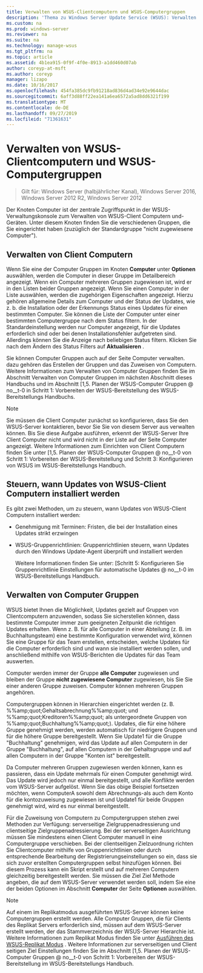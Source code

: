 ```yaml
---
title: Verwalten von WSUS-Clientcomputern und WSUS-Computergruppen
description: 'Thema zu Windows Server Update Service (WSUS): Verwalten von Client Computern und-Gruppen'
ms.custom: na
ms.prod: windows-server
ms.reviewer: na
ms.suite: na
ms.technology: manage-wsus
ms.tgt_pltfrm: na
ms.topic: article
ms.assetid: 4b1ea915-0f9f-4f0e-8913-a1dd460d07ab
author: coreyp-at-msft
ms.author: coreyp
manager: lizapo
ms.date: 10/16/2017
ms.openlocfilehash: 454fa385dc9fb91218ad836d4ad34e92e9644dac
ms.sourcegitcommit: 6aff3d88ff22ea141a6ea6572a5ad8dd6321f199
ms.translationtype: MT
ms.contentlocale: de-DE
ms.lasthandoff: 09/27/2019
ms.locfileid: "71361631"
---
```

# <a name="managing-wsus-client-computers-and-wsus-computer-groups"></a>Verwalten von WSUS-Clientcomputern und WSUS-Computergruppen

>Gilt für: Windows Server (halbjährlicher Kanal), Windows Server 2016, Windows Server 2012 R2, Windows Server 2012

Der Knoten Computer ist der zentrale Zugriffspunkt in der WSUS-Verwaltungskonsole zum Verwalten von WSUS-Client Computern und-Geräten. Unter diesem Knoten finden Sie die verschiedenen Gruppen, die Sie eingerichtet haben (zuzüglich der Standardgruppe "nicht zugewiesene Computer").

## <a name="managing-client-computers"></a>Verwalten von Client Computern
Wenn Sie eine der Computer Gruppen im Knoten **Computer** unter **Optionen** auswählen, werden die Computer in dieser Gruppe im Detailbereich angezeigt. Wenn ein Computer mehreren Gruppen zugewiesen ist, wird er in den Listen beider Gruppen angezeigt. Wenn Sie einen Computer in der Liste auswählen, werden die zugehörigen Eigenschaften angezeigt. Hierzu gehören allgemeine Details zum Computer und der Status der Updates, wie z. b. die Installation oder der Erkennungs Status eines Updates für einen bestimmten Computer. Sie können die Liste der Computer unter einer bestimmten Computergruppe nach dem Status filtern. In der Standardeinstellung werden nur Computer angezeigt, für die Updates erforderlich sind oder bei denen Installationsfehler aufgetreten sind. Allerdings können Sie die Anzeige nach beliebigen Status filtern. Klicken Sie nach dem Ändern des Status Filters auf **Aktualisieren** .

Sie können Computer Gruppen auch auf der Seite Computer verwalten. dazu gehören das Erstellen der Gruppen und das Zuweisen von Computern. Weitere Informationen zum Verwalten von Computer Gruppen finden Sie im Abschnitt Verwalten von Computer Gruppen im nächsten Abschnitt dieses Handbuchs und im Abschnitt [1,5. Planen der WSUS-Computer Gruppen @ no__t-0 in Schritt 1: Vorbereiten der WSUS-Bereitstellung des WSUS-Bereitstellungs Handbuchs.

> [!NOTE]
> Sie müssen die Client Computer zunächst so konfigurieren, dass Sie den WSUS-Server kontaktieren, bevor Sie Sie von diesem Server aus verwalten können. Bis Sie diese Aufgabe ausführen, erkennt der WSUS-Server Ihre Client Computer nicht und wird nicht in der Liste auf der Seite Computer angezeigt. Weitere Informationen zum Einrichten von Client Computern finden Sie unter [1,5. Planen der WSUS-Computer Gruppen @ no__t-0 von Schritt 1: Vorbereiten der WSUS-Bereitstellung und Schritt 3: Konfigurieren von WSUS im WSUS-Bereitstellungs Handbuch.

## <a name="controlling-when-wsus-client-computers-install-updates"></a>Steuern, wann Updates von WSUS-Client Computern installiert werden
Es gibt zwei Methoden, um zu steuern, wann Updates von WSUS-Client Computern installiert werden:

-   Genehmigung mit Terminen: Fristen, die bei der Installation eines Updates strikt erzwingen

-   WSUS-Gruppenrichtlinien: Gruppenrichtlinien steuern, wann Updates durch den Windows Update-Agent überprüft und installiert werden

    Weitere Informationen finden Sie unter: [Schritt 5: Konfigurieren Sie Gruppenrichtlinie Einstellungen für automatische Updates @ no__t-0 im WSUS-Bereitstellungs Handbuch.

## <a name="managing-computer-groups"></a>Verwalten von Computer Gruppen
WSUS bietet Ihnen die Möglichkeit, Updates gezielt auf Gruppen von Clientcomputern anzuwenden, sodass Sie sicherstellen können, dass bestimmte Computer immer zum geeigneten Zeitpunkt die richtigen Updates erhalten. Wenn z. B. für alle Computer in einer Abteilung (z. B. im Buchhaltungsteam) eine bestimmte Konfiguration verwendet wird, können Sie eine Gruppe für das Team erstellen, entscheiden, welche Updates für die Computer erforderlich sind und wann sie installiert werden sollen, und anschließend mithilfe von WSUS-Berichten die Updates für das Team auswerten.

Computer werden immer der Gruppe **alle Computer** zugewiesen und bleiben der Gruppe **nicht zugewiesene Computer** zugewiesen, bis Sie Sie einer anderen Gruppe zuweisen. Computer können mehreren Gruppen angehören.

Computergruppen können in Hierarchien eingerichtet werden (z. B. %%amp;quot;Gehaltsabrechnung%%amp;quot; und %%amp;quot;Kreditoren%%amp;quot; als untergeordnete Gruppen von %%amp;quot;Buchhaltung%%amp;quot;). Updates, die für eine höhere Gruppe genehmigt werden, werden automatisch für niedrigere Gruppen und für die höhere Gruppe bereitgestellt. Wenn Sie Update1 für die Gruppe "Buchhaltung" genehmigen, wird das Update auf allen Computern in der Gruppe "Buchhaltung", auf allen Computern in der Gehaltsgruppe und auf allen Computern in der Gruppe "Konten ist" bereitgestellt.

Da Computer mehreren Gruppen zugewiesen werden können, kann es passieren, dass ein Update mehrmals für einen Computer genehmigt wird. Das Update wird jedoch nur einmal bereitgestellt, und alle Konflikte werden vom WSUS-Server aufgelöst. Wenn Sie das obige Beispiel fortsetzen möchten, wenn ComputerA sowohl dem Abrechnungs-als auch dem Konto für die kontozuweisung zugewiesen ist und Update1 für beide Gruppen genehmigt wird, wird es nur einmal bereitgestellt.

Für die Zuweisung von Computern zu Computergruppen stehen zwei Methoden zur Verfügung: serverseitige Zielgruppenadressierung und clientseitige Zielgruppenadressierung. Bei der serverseitigen Ausrichtung müssen Sie mindestens einen Client Computer manuell in eine Computergruppe verschieben. Bei der clientseitigen Zielzuordnung richten Sie Clientcomputer mithilfe von Gruppenrichtlinien oder durch entsprechende Bearbeitung der Registrierungseinstellungen so ein, dass sie sich zuvor erstellten Computergruppen selbst hinzufügen können. Bei diesem Prozess kann ein Skript erstellt und auf mehreren Computern gleichzeitig bereitgestellt werden. Sie müssen die Ziel Ziel Methode angeben, die auf dem WSUS-Server verwendet werden soll, indem Sie eine der beiden Optionen im Abschnitt **Computer** der Seite **Optionen** auswählen.

> [!NOTE]
> Auf einem im Replikatmodus ausgeführten WSUS-Server können keine Computergruppen erstellt werden. Alle Computer Gruppen, die für Clients des Replikat Servers erforderlich sind, müssen auf dem WSUS-Server erstellt werden, der das Stammverzeichnis der WSUS-Server Hierarchie ist. Weitere Informationen zum Replikat Modus finden Sie unter [Ausführen des WSUS-Replikat Modus](running-wsus-replica-mode.md) . Weitere Informationen zur serverseitigen und Client seitigen Ziel Einstellungen finden Sie im Abschnitt [1,5. Planen der WSUS-Computer Gruppen @ no__t-0 von Schritt 1: Vorbereiten der WSUS-Bereitstellung im WSUS-Bereitstellungs Handbuch.


